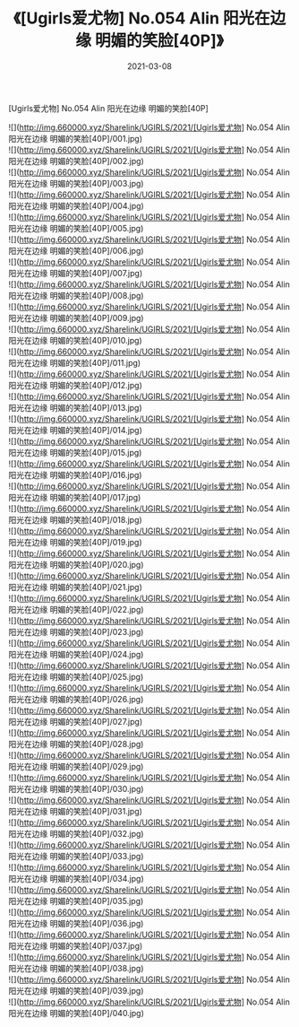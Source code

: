 ﻿---
layout: post
title:  《[Ugirls爱尤物] No.054 Alin 阳光在边缘 明媚的笑脸[40P]》
date:   2021-03-08
img: http://img.660000.xyz/Sharelink/UGIRLS/2021/[Ugirls爱尤物] No.054 Alin 阳光在边缘 明媚的笑脸[40P]/000.jpg
categories: [美女, 清纯, 唯美]
---

[Ugirls爱尤物] No.054 Alin 阳光在边缘 明媚的笑脸[40P]

  ![](http://img.660000.xyz/Sharelink/UGIRLS/2021/[Ugirls爱尤物] No.054 Alin 阳光在边缘 明媚的笑脸[40P]/001.jpg) <br> ![](http://img.660000.xyz/Sharelink/UGIRLS/2021/[Ugirls爱尤物] No.054 Alin 阳光在边缘 明媚的笑脸[40P]/002.jpg) <br> ![](http://img.660000.xyz/Sharelink/UGIRLS/2021/[Ugirls爱尤物] No.054 Alin 阳光在边缘 明媚的笑脸[40P]/003.jpg) <br> ![](http://img.660000.xyz/Sharelink/UGIRLS/2021/[Ugirls爱尤物] No.054 Alin 阳光在边缘 明媚的笑脸[40P]/004.jpg) <br> ![](http://img.660000.xyz/Sharelink/UGIRLS/2021/[Ugirls爱尤物] No.054 Alin 阳光在边缘 明媚的笑脸[40P]/005.jpg) <br> ![](http://img.660000.xyz/Sharelink/UGIRLS/2021/[Ugirls爱尤物] No.054 Alin 阳光在边缘 明媚的笑脸[40P]/006.jpg) <br> ![](http://img.660000.xyz/Sharelink/UGIRLS/2021/[Ugirls爱尤物] No.054 Alin 阳光在边缘 明媚的笑脸[40P]/007.jpg) <br> ![](http://img.660000.xyz/Sharelink/UGIRLS/2021/[Ugirls爱尤物] No.054 Alin 阳光在边缘 明媚的笑脸[40P]/008.jpg) <br> ![](http://img.660000.xyz/Sharelink/UGIRLS/2021/[Ugirls爱尤物] No.054 Alin 阳光在边缘 明媚的笑脸[40P]/009.jpg) <br> ![](http://img.660000.xyz/Sharelink/UGIRLS/2021/[Ugirls爱尤物] No.054 Alin 阳光在边缘 明媚的笑脸[40P]/010.jpg) <br> ![](http://img.660000.xyz/Sharelink/UGIRLS/2021/[Ugirls爱尤物] No.054 Alin 阳光在边缘 明媚的笑脸[40P]/011.jpg) <br> ![](http://img.660000.xyz/Sharelink/UGIRLS/2021/[Ugirls爱尤物] No.054 Alin 阳光在边缘 明媚的笑脸[40P]/012.jpg) <br> ![](http://img.660000.xyz/Sharelink/UGIRLS/2021/[Ugirls爱尤物] No.054 Alin 阳光在边缘 明媚的笑脸[40P]/013.jpg) <br> ![](http://img.660000.xyz/Sharelink/UGIRLS/2021/[Ugirls爱尤物] No.054 Alin 阳光在边缘 明媚的笑脸[40P]/014.jpg) <br> ![](http://img.660000.xyz/Sharelink/UGIRLS/2021/[Ugirls爱尤物] No.054 Alin 阳光在边缘 明媚的笑脸[40P]/015.jpg) <br> ![](http://img.660000.xyz/Sharelink/UGIRLS/2021/[Ugirls爱尤物] No.054 Alin 阳光在边缘 明媚的笑脸[40P]/016.jpg) <br> ![](http://img.660000.xyz/Sharelink/UGIRLS/2021/[Ugirls爱尤物] No.054 Alin 阳光在边缘 明媚的笑脸[40P]/017.jpg) <br> ![](http://img.660000.xyz/Sharelink/UGIRLS/2021/[Ugirls爱尤物] No.054 Alin 阳光在边缘 明媚的笑脸[40P]/018.jpg) <br> ![](http://img.660000.xyz/Sharelink/UGIRLS/2021/[Ugirls爱尤物] No.054 Alin 阳光在边缘 明媚的笑脸[40P]/019.jpg) <br> ![](http://img.660000.xyz/Sharelink/UGIRLS/2021/[Ugirls爱尤物] No.054 Alin 阳光在边缘 明媚的笑脸[40P]/020.jpg) <br> ![](http://img.660000.xyz/Sharelink/UGIRLS/2021/[Ugirls爱尤物] No.054 Alin 阳光在边缘 明媚的笑脸[40P]/021.jpg) <br> ![](http://img.660000.xyz/Sharelink/UGIRLS/2021/[Ugirls爱尤物] No.054 Alin 阳光在边缘 明媚的笑脸[40P]/022.jpg) <br> ![](http://img.660000.xyz/Sharelink/UGIRLS/2021/[Ugirls爱尤物] No.054 Alin 阳光在边缘 明媚的笑脸[40P]/023.jpg) <br> ![](http://img.660000.xyz/Sharelink/UGIRLS/2021/[Ugirls爱尤物] No.054 Alin 阳光在边缘 明媚的笑脸[40P]/024.jpg) <br> ![](http://img.660000.xyz/Sharelink/UGIRLS/2021/[Ugirls爱尤物] No.054 Alin 阳光在边缘 明媚的笑脸[40P]/025.jpg) <br> ![](http://img.660000.xyz/Sharelink/UGIRLS/2021/[Ugirls爱尤物] No.054 Alin 阳光在边缘 明媚的笑脸[40P]/026.jpg) <br> ![](http://img.660000.xyz/Sharelink/UGIRLS/2021/[Ugirls爱尤物] No.054 Alin 阳光在边缘 明媚的笑脸[40P]/027.jpg) <br> ![](http://img.660000.xyz/Sharelink/UGIRLS/2021/[Ugirls爱尤物] No.054 Alin 阳光在边缘 明媚的笑脸[40P]/028.jpg) <br> ![](http://img.660000.xyz/Sharelink/UGIRLS/2021/[Ugirls爱尤物] No.054 Alin 阳光在边缘 明媚的笑脸[40P]/029.jpg) <br> ![](http://img.660000.xyz/Sharelink/UGIRLS/2021/[Ugirls爱尤物] No.054 Alin 阳光在边缘 明媚的笑脸[40P]/030.jpg) <br> ![](http://img.660000.xyz/Sharelink/UGIRLS/2021/[Ugirls爱尤物] No.054 Alin 阳光在边缘 明媚的笑脸[40P]/031.jpg) <br> ![](http://img.660000.xyz/Sharelink/UGIRLS/2021/[Ugirls爱尤物] No.054 Alin 阳光在边缘 明媚的笑脸[40P]/032.jpg) <br> ![](http://img.660000.xyz/Sharelink/UGIRLS/2021/[Ugirls爱尤物] No.054 Alin 阳光在边缘 明媚的笑脸[40P]/033.jpg) <br> ![](http://img.660000.xyz/Sharelink/UGIRLS/2021/[Ugirls爱尤物] No.054 Alin 阳光在边缘 明媚的笑脸[40P]/034.jpg) <br> ![](http://img.660000.xyz/Sharelink/UGIRLS/2021/[Ugirls爱尤物] No.054 Alin 阳光在边缘 明媚的笑脸[40P]/035.jpg) <br> ![](http://img.660000.xyz/Sharelink/UGIRLS/2021/[Ugirls爱尤物] No.054 Alin 阳光在边缘 明媚的笑脸[40P]/036.jpg) <br> ![](http://img.660000.xyz/Sharelink/UGIRLS/2021/[Ugirls爱尤物] No.054 Alin 阳光在边缘 明媚的笑脸[40P]/037.jpg) <br> ![](http://img.660000.xyz/Sharelink/UGIRLS/2021/[Ugirls爱尤物] No.054 Alin 阳光在边缘 明媚的笑脸[40P]/038.jpg) <br> ![](http://img.660000.xyz/Sharelink/UGIRLS/2021/[Ugirls爱尤物] No.054 Alin 阳光在边缘 明媚的笑脸[40P]/039.jpg) <br> ![](http://img.660000.xyz/Sharelink/UGIRLS/2021/[Ugirls爱尤物] No.054 Alin 阳光在边缘 明媚的笑脸[40P]/040.jpg) <br>